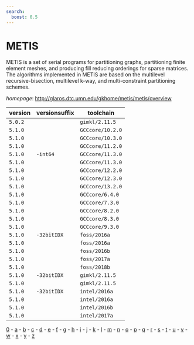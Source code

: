 ```yaml
---
search:
  boost: 0.5
---
```

# METIS

METIS is a set of serial programs for partitioning graphs, partitioning finite element meshes, and producing fill reducing orderings for sparse matrices. The algorithms implemented in METIS are based on the multilevel recursive-bisection, multilevel k-way, and multi-constraint partitioning schemes.

*homepage*: <http://glaros.dtc.umn.edu/gkhome/metis/metis/overview>

version | versionsuffix | toolchain
--------|---------------|----------
``5.0.2`` |  | ``gimkl/2.11.5``
``5.1.0`` |  | ``GCCcore/10.2.0``
``5.1.0`` |  | ``GCCcore/10.3.0``
``5.1.0`` |  | ``GCCcore/11.2.0``
``5.1.0`` | ``-int64`` | ``GCCcore/11.3.0``
``5.1.0`` |  | ``GCCcore/11.3.0``
``5.1.0`` |  | ``GCCcore/12.2.0``
``5.1.0`` |  | ``GCCcore/12.3.0``
``5.1.0`` |  | ``GCCcore/13.2.0``
``5.1.0`` |  | ``GCCcore/6.4.0``
``5.1.0`` |  | ``GCCcore/7.3.0``
``5.1.0`` |  | ``GCCcore/8.2.0``
``5.1.0`` |  | ``GCCcore/8.3.0``
``5.1.0`` |  | ``GCCcore/9.3.0``
``5.1.0`` | ``-32bitIDX`` | ``foss/2016a``
``5.1.0`` |  | ``foss/2016a``
``5.1.0`` |  | ``foss/2016b``
``5.1.0`` |  | ``foss/2017a``
``5.1.0`` |  | ``foss/2018b``
``5.1.0`` | ``-32bitIDX`` | ``gimkl/2.11.5``
``5.1.0`` |  | ``gimkl/2.11.5``
``5.1.0`` | ``-32bitIDX`` | ``intel/2016a``
``5.1.0`` |  | ``intel/2016a``
``5.1.0`` |  | ``intel/2016b``
``5.1.0`` |  | ``intel/2017a``

[0](../0/index.md) - [a](../a/index.md) - [b](../b/index.md) - [c](../c/index.md) - [d](../d/index.md) - [e](../e/index.md) - [f](../f/index.md) - [g](../g/index.md) - [h](../h/index.md) - [i](../i/index.md) - [j](../j/index.md) - [k](../k/index.md) - [l](../l/index.md) - [m](../m/index.md) - [n](../n/index.md) - [o](../o/index.md) - [p](../p/index.md) - [q](../q/index.md) - [r](../r/index.md) - [s](../s/index.md) - [t](../t/index.md) - [u](../u/index.md) - [v](../v/index.md) - [w](../w/index.md) - [x](../x/index.md) - [y](../y/index.md) - [z](../z/index.md)

